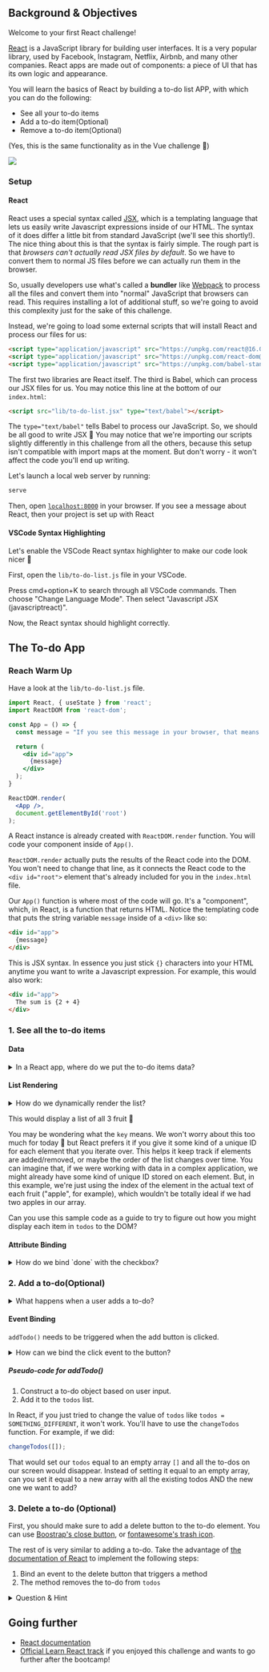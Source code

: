 ## Background & Objectives

Welcome to your first React challenge!

[React](https://reactjs.org/) is a JavaScript library for building user interfaces. It is a very popular library, used by Facebook, Instagram, Netflix, Airbnb, and many other companies. React apps are made out of components: a piece of UI that has its own logic and appearance.

You will learn the basics of React by building a to-do list APP, with which you can do the following:

- See all your to-do items
- Add a to-do item(Optional)
- Remove a to-do item(Optional)

(Yes, this is the same functionality as in the Vue challenge 💪)

![](https://raw.githubusercontent.com/lewagon/fullstack-images/master/frontend/to-do-list-vue-user-flow.gif)

### Setup

#### React

React uses a special syntax called [JSX](https://react.dev/learn/writing-markup-with-jsx), which is a templating language that lets us easily write Javascript expressions inside of our HTML. The syntax of it does differ a little bit from standard JavaScript (we'll see this shortly!). The nice thing about this is that the syntax is fairly simple. The rough part is that _browsers can't actually read JSX files by default_. So we have to convert them to normal JS files before we can actually run them in the browser.

So, usually developers use what's called a **bundler** like [Webpack](https://webpack.js.org/) to process all the files and convert them into "normal" JavaScript that browsers can read. This requires installing a lot of additional stuff, so we're going to avoid this complexity just for the sake of this challenge.

Instead, we're going to load some external scripts that will install React and process our files for us:

```html
<script type="application/javascript" src="https://unpkg.com/react@16.0.0/umd/react.production.min.js"></script>
<script type="application/javascript" src="https://unpkg.com/react-dom@16.0.0/umd/react-dom.production.min.js"></script>
<script type="application/javascript" src="https://unpkg.com/babel-standalone@6.26.0/babel.js"></script>
```

The first two libraries are React itself. The third is Babel, which can process our JSX files for us. You may notice this line at the bottom of our `index.html`:

```html
<script src="lib/to-do-list.jsx" type="text/babel"></script>
```

The `type="text/babel"` tells Babel to process our JavaScript. So, we should be all good to write JSX 💪 You may notice that we're importing our scripts slightly differently in this challenge from all the others, because this setup isn't compatible with import maps at the moment. But don't worry - it won't affect the code you'll end up writing.

Let's launch a local web server by running:

```bash
serve
```

Then, open [`localhost:8000`](http://localhost:8000) in your browser. If you see a message about React, then your project is set up with React

#### VSCode Syntax Highlighting

Let's enable the VSCode React syntax highlighter to make our code look nicer 💅

First, open the `lib/to-do-list.js` file in your VSCode.

Press cmd+option+K to search through all VSCode commands. Then choose "Change Language Mode". Then select "Javascript JSX (javascriptreact)".

Now, the React syntax should highlight correctly.

## The To-do App

### Reach Warm Up

Have a look at the `lib/to-do-list.js` file.

```jsx
import React, { useState } from 'react';
import ReactDOM from 'react-dom';

const App = () => {
  const message = "If you see this message in your browser, that means React is successfully mounted! 🙌";

  return (
    <div id="app">
      {message}
    </div>
  );
}

ReactDOM.render(
  <App />,
  document.getElementById('root')
);
```

A React instance is already created with `ReactDOM.render` function. You will code your component inside of `App()`.

`ReactDOM.render` actually puts the results of the React code into the DOM. You won't need to change that line, as it connects the React code to the `<div id="root">` element that's already included for you in the `index.html` file.

Our `App()` function is where most of the code will go. It's a "component", which, in React, is a function that returns HTML. Notice the templating code that puts the string variable `message` inside of a `<div>` like so:

```html
<div id="app">
  {message}
</div>
```

This is JSX syntax. In essence you just stick `{}` characters into your HTML anytime you want to write a Javascript expression. For example, this would also work:

```html
<div id="app">
  The sum is {2 + 4}
</div>
```

### 1. See all the to-do items

#### Data

<details>
<summary markdown='span'>In a React app, where do we put the to-do items data?</summary>


You have the same to-do items in an array.

```js
[
  { title: "Code a to-do list", done: false },
  { title: "Eat breakfast", done: true },
  { title: "Do some exercise", done: false },
  { title: "Water the plants", done: true }
]
```

This is data that could potentially change over time. Imagine for example that we might want to add or remove an item from our to-do items array in the future. How do we handle changing data in React?

We use the [`useState`](https://react.dev/reference/react/useState) function. This is a React function, or, as React people like to call it, a "hook", that lets us define variables whose values might change over time in our app.

Let's change our `App()` function like this:

```jsx
const App = () => {
  const [todos, changeTodos] = useState(
    [
      { title: "Code a to-do list", done: false },
      { title: "Eat breakfast", done: true },
      { title: "Do some exercise", done: false },
      { title: "Water the plants", done: true }
    ]
  )

  return (
    <div id="app"></div>
  );
}
```

This code means that we will now have access to two variables: `todos`, which is just the array of to-dos, and `changeTodos`, which is a function we could call when our array should change (for example, if we want to add or remove an element). Since we're only worrying about _reading_ our to-dos for now, not creating, editing, or deleting them, we won't use `changeTodos` much at the moment 💆
</details>

#### List Rendering

<details>
<summary markdown='span'>How do we dynamically render the list?</summary>

In React, you use `{}` whenever you want to put Javascript inside your HTML. In normal Javascript, if we wanted to print out each element in a list, we'd need to use **iteration**. It turns out in React, you can use iteration just like in normal JS! The most common operator is the `map` function. Here's a sample:

Here's a sample of how it works:

```jsx
import React, { useState } from 'react';

function App() {
  const [items, changeItems] = useState(['apple', 'banana', 'orange']);

  return (
    <ul>
      {items.map((item, index) => (
        <li key={index}>{item}</li>
      ))}
    </ul>
  );
}

export default App;
```
</details>

This would display a list of all 3 fruit 🍎

You may be wondering what the `key` means. We won't worry about this too much for today 💆 but React prefers it if you give it some kind of a unique ID for each element that you iterate over. This helps it keep track if elements are added/removed, or maybe the order of the list changes over time. You can imagine that, if we were working with data in a complex application, we might already have some kind of unique ID stored on each element. But, in this example, we're just using the index of the element in the actual text of each fruit ("apple", for example), which wouldn't be totally ideal if we had two apples in our array.

Can you use this sample code as a guide to try to figure out how you might display each item in `todos` to the DOM?

#### Attribute Binding

<details>
<summary markdown='span'>How do we bind `done` with the checkbox?</summary>

React makes it easy to set HTML attributes in JSX syntax:

```jsx
import React from 'react';

function App() {
  const shouldBeChecked = true

  return (
    <input type="checkbox" checked={shouldBeChecked} />
  );
}

export default App;
```

All we have to do is to use `{}` to write some Javascript as the value for `checked` on our checkbox.

Can you use this principle to make your checkboxes dynamically match the value of `done` on each checkbox?
</details>

### 2. Add a to-do(Optional)

<details>
<summary markdown='span'>What happens when a user adds a to-do?</summary>

1. User fills in the to-do title.
2. User clicks a button.
3. the to-do is added and appears on the list.

When the button is clicked, the React app needs to take care of getting the data and adding it to the list. We will create a Javascript function called `addTodo()` to take care of all these.

In order to do this, we'll create a new variable `title` using the `useState` hook that will update whenever the user types in the input (using the `onChange` event).


```js
import React, { useState } from 'react';
import ReactDOM from 'react-dom';

const App = () => {
  const [todos, setTodos] = useState([]);
  const [title, setTitle] = useState('');

  const handleTitleChange = (event) => {
    setTitle(event.target.value);
  }

  const addTodo = () => {
    console.log("Adding a todo...");
    // TODO: add a new to-do based on the title to the `todos` array
    setTitle('');
  }

  return (
    <div id="app">
      <h1>To-Do List</h1>
      <form>
        <label htmlFor="todoTitle">Title:</label>
        <input type="text" id="todoTitle" value={title} onChange={handleTitleChange} />
        <button type="button" onClick={addTodo}>Add Todo</button>
      </form>
      <ul>
        {todos.map((todo, index) => (
          <li key={index}>{todo}</li>
        ))}
      </ul>
    </div>
  );
}

ReactDOM.render(
  <App />,
  document.getElementById('root')
);
```
</details>

#### Event Binding

`addTodo()` needs to be triggered when the add button is clicked.

<details>
<summary markdown='span'>How can we bind the click event to the button?</summary>

We can use the `onClick` attribute on our `<button>`.

```html
<button type="button" onClick={addTodo}>Add Todo</button>
```

Check in your browser console, can you see the `console.log` you added in your method? If so, then your event binding is successful!
</details>

##### Pseudo-code for addTodo()

1. Construct a to-do object based on user input.
2. Add it to the `todos` list.

In React, if you just tried to change the value of `todos` like `todos = SOMETHING_DIFFERENT`, it won't work. You'll have to use the `changeTodos` function. For example, if we did:

```js
changeTodos([]);
```

That would set our `todos` equal to an empty array `[]` and all the to-dos on our screen would disappear. Instead of setting it equal to an empty array, can you set it equal to a new array with all the existing todos AND the new one we want to add?
</details>

### 3. Delete a to-do (Optional)

First, you should make sure to add a delete button to the to-do element. You can use [Boostrap's close button](https://getbootstrap.com/docs/5.0/components/close-button/), or [fontawesome's trash icon](https://fontawesome.com/search?q=trash&o=r).

The rest of is very similar to adding a to-do. Take the advantage of [the documentation of React](https://reactjs.org/docs/getting-started.html) to implement the following steps:

1. Bind an event to the delete button that triggers a method
2. The method removes the to-do from `todos`

<details>
<summary markdown='span'>Question & Hint</summary>

❓ How does this method know which to-do to delete?
❓ What is the unique identifier of each to-do? You can use this to identify which to-do to delete.

💡 You can pass an argument to a method.
💡 You have access to index in `map`.
</details>

## Going further

- [React documentation](https://reactjs.org/docs/getting-started.html)
- [Official Learn React track](https://beta.reactjs.org/learn) if you enjoyed this challenge and wants to go further after the bootcamp!
